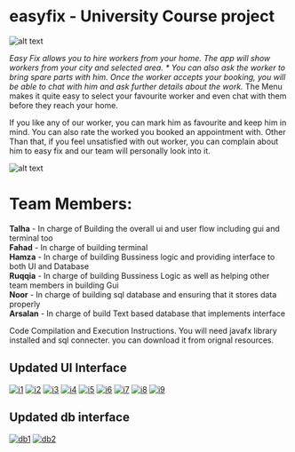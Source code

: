 # easyfix - University Course project


![alt text](https://i.ibb.co/Ycr7P2C/ezbg.png)




*Easy Fix allows you to hire workers from your home. The app will show workers from your city and selected area. *
You can also ask the worker to bring spare parts with him. Once the worker accepts your booking, you will be able to chat with him and ask further details about the work.*
The Menu makes it quite easy to select your favourite worker
and even chat with them before they reach your home.

If you like any of our worker, you can mark him as favourite and keep him in mind. You can also rate the worked you booked an appointment with. Other Than that, if you feel unsatisfied with out worker, you can complain about him to easy fix and our team will personally look into it.


![alt text](https://i.ibb.co/DV2B618/finishbooking.png)



<h1>Team Members:</h2>
  
  <b>Talha</b> - In charge of Building the overall ui and user flow including gui and terminal too <br/>
  <b>Fahad</b> - In charge of building terminal<br/>
  <b>Hamza</b> - In charge of building Bussiness logic and providing interface to both UI and Database<br/>
  <b>Ruqqia</b> - In charge of building Bussiness Logic as well as helping other team members in building Gui<br/>
  <b>Noor</b> - In charge of building sql database and ensuring that it stores data properly<br/>
  <b>Arsalan</b> - In charge of build Text based database that implements interface<br/>


Code Compilation and Execution Instructions.
  You will need javafx library installed and sql connecter. you can download it from orignal resources.

<h2>Updated UI Interface</h2>

  <a href="https://imgbb.com/"><img src="https://i.ibb.co/FwGjSKz/i1.png" alt="i1" border="0"></a>
  <a href="https://ibb.co/TcQMRLY"><img src="https://i.ibb.co/1ZCGK67/i2.png" alt="i2" border="0"></a>
  <a href="https://ibb.co/m0VGgNw"><img src="https://i.ibb.co/RNk9djm/i3.png" alt="i3" border="0"></a>
  <a href="https://ibb.co/cvf2y1h"><img src="https://i.ibb.co/TTjPwkM/i4.png" alt="i4" border="0"></a>
  <a href="https://ibb.co/W5W7DM9"><img src="https://i.ibb.co/7CJBgZc/i5.png" alt="i5" border="0"></a>
  <a href="https://ibb.co/7KW7pT7"><img src="https://i.ibb.co/hVWpdnp/i6.png" alt="i6" border="0"></a>
  <a href="https://ibb.co/khtVHQF"><img src="https://i.ibb.co/y8rmfWJ/i7.png" alt="i7" border="0"></a>
  <a href="https://ibb.co/CV5RKy5"><img src="https://i.ibb.co/c2c4h9c/i8.png" alt="i8" border="0"></a>
  <a href="https://imgbb.com/"><img src="https://i.ibb.co/GMgjBJt/i9.png" alt="i9" border="0"></a>

<h2>Updated db interface</h2>
  <a href="https://ibb.co/XDG0Ym9"><img src="https://i.ibb.co/qC2qJbz/db1.png" alt="db1" border="0"></a>
  <a href="https://ibb.co/St4WPwk"><img src="https://i.ibb.co/LxXb8dT/db2.png" alt="db2" border="0"></a>







